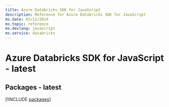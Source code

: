 ```yaml
---
title: Azure Databricks SDK for JavaScript
description: Reference for Azure Databricks SDK for JavaScript
ms.date: 03/11/2024
ms.topic: reference
ms.devlang: javascript
ms.service: databricks
---
```

# Azure Databricks SDK for JavaScript - latest
## Packages - latest
[!INCLUDE [packages](databricks-index.md)]